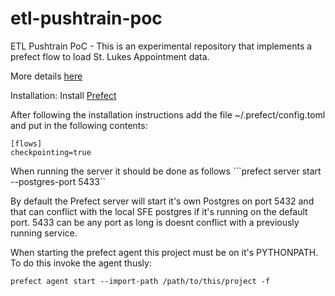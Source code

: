 # etl-pushtrain-poc
ETL Pushtrain PoC - This is an experimental repository that implements a prefect flow to load St. Lukes Appointment data.

More details [here](https://www.notion.so/Push-Train-ETL-eb0388d0784846b8b352705b9fd1beb3)

Installation:
Install [Prefect](https://docs.prefect.io/core/getting_started/installation.html)

After following the installation instructions add the file ~/.prefect/config.toml and put in the following contents:

```
[flows]
checkpointing=true
```

When running the server it should be done as follows 
```prefect server start --postgres-port 5433``

By default the Prefect server will start it's own Postgres on port 5432 and that can conflict with the local SFE postgres if it's running on the default port. 5433 can be any port as long is doesnt conflict with a previously running service. 

When starting the prefect agent this project must be on it's PYTHONPATH. To do this invoke the agent thusly:

```
prefect agent start --import-path /path/to/this/project -f
```